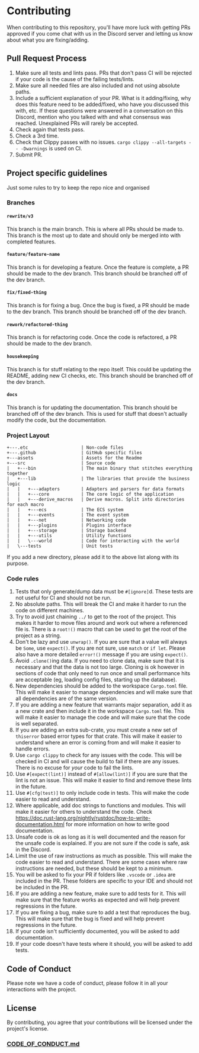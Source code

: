 # Contributing

When contributing to this repository, you'll have more luck with getting PRs approved if you come chat with us in the
Discord server and letting us know about what you are fixing/adding.

## Pull Request Process

1. Make sure all tests and lints pass. PRs that don't pass CI will be rejected if your code is the cause of the failing
tests/lints.
2. Make sure all needed files are also included and not using absolute paths.
3. Include a sufficient explanation of your PR. What is it adding/fixing, why does this feature need to be added/fixed,
who have you discussed this with, etc. If these questions were answered in a conversation on this Discord, mention who
you talked with and what consensus was reached. Unexplained PRs will rarely be accepted.
4. Check again that tests pass.
5. Check a 3rd time.
6. Check that Clippy passes with no issues. `cargo clippy --all-targets -- -Dwarnings` is used on CI.
7. Submit PR.

## Project specific guidelines
Just some rules to try to keep the repo nice and organised
### Branches
#### `rewrite/v3`
This branch is the main branch. This is where all PRs should be made to. This branch is the most up to
date and should only be merged into with completed features.
#### `feature/feature-name`
This branch is for developing a feature. Once the feature is complete, a PR should be
made to the dev branch. This branch should be branched off of the dev branch.
#### `fix/fixed-thing`
This branch is for fixing a bug. Once the bug is fixed, a PR should be made to the dev
branch. This branch should be branched off of the dev branch.
#### `rework/refactored-thing`
This branch is for refactoring code. Once the code is refactored, a PR should be made to the dev branch.
#### `housekeeping`
This branch is for stuff relating to the repo itself. This could be updating the README, adding
new CI checks, etc. This branch should be branched off of the dev branch.
#### `docs`
This branch is for updating the documentation. This branch should be branched off of the dev branch.
This is used for stuff that doesn't actually modify the code, but the documentation.

### Project Layout
```text
+---.etc                    | Non-code files
+---.github                 | GitHub specific files
+---assets                  | Assets for the Readme
+---src                     | Source code
|   +---bin                 | The main binary that stitches everything together
|   +---lib                 | The libraries that provide the business logic
|   |   +---adapters        | Adapters and parsers for data formats
|   |   +---core            | The core logic of the application
|   |   +---derive_macros   | Derive macros. Split into directories for each macro
|   |   +---ecs             | The ECS system
|   |   +---events          | The event system
|   |   +---net             | Networking code
|   |   +---plugins         | Plugins interface
|   |   +---storage         | Storage backend
|   |   +---utils           | Utility functions
|   |   \---world           | Code for interacting with the world
|   \---tests               | Unit tests
```
If you add a new directory, please add it to the above list along with its purpose.

### Code rules
1. Tests that only generate/dump data must be `#[ignore]`d. These tests are not useful for CI and should not be run.
2. No absolute paths. This will break the CI and make it harder to run the code on different machines.
3. Try to avoid just chaining `../` to get to the root of the project. This makes it harder to move files around and work
out where a referenced file is. There is a `root!()` macro that can be used to get the root of the project as a string.
4. Don't be lazy and use `unwrap()`. If you are sure that a value will always be `Some`, use `expect()`. If you are not
sure, use `match` or `if let`. Please also have a more detailed `error!()` message if you are using `expect()`.
5. Avoid `.clone()`ing data. If you need to clone data, make sure that it is necessary and that the data is not too large.
Cloning is ok however in sections of code that only need to run once and small performance hits are acceptable (eg, loading
config files, starting up the database).
6. New dependencies should be added to the workspace `Cargo.toml` file. This will make it easier to manage dependencies
and will make sure that all dependencies are of the same version.
7. If you are adding a new feature that warrants major separation, add it as a new crate and then include it in the
workspace `Cargo.toml` file. This will make it easier to manage the code and will make sure that the code is well
separated.
8. If you are adding an extra sub-crate, you must create a new set of `thiserror` based error types for that crate. This
will make it easier to understand where an error is coming from and will make it easier to handle errors.
9. Use `cargo clippy` to check for any issues with the code. This will be checked in CI and will cause the build to fail
if there are any issues. There is no excuse for *your* code to fail the lints.
10. Use `#[expect(lint)]` instead of `#[allow(lint)]` if you are sure that the lint is not an issue. This will make it
easier to find and remove these lints in the future.
11. Use `#[cfg(test)]` to only include code in tests. This will make the code easier to read and understand.
12. Where applicable, add doc strings to functions and modules. This will make it easier for others to understand the code.
Check https://doc.rust-lang.org/nightly/rustdoc/how-to-write-documentation.html for more information on how to write good
documentation.
13. Unsafe code is ok as long as it is well documented and the reason for the unsafe code is explained. If you are not sure
if the code is safe, ask in the Discord.
14. Limit the use of raw instructions as much as possible. This will make the code easier to read and understand. There
are some cases where raw instructions are needed, but these should be kept to a minimum.
15. You will be asked to fix your PR if folders like `.vscode` or `.idea` are included in the PR. These folders are
specific to your IDE and should not be included in the PR.
16. If you are adding a new feature, make sure to add tests for it. This will make sure that the feature works as expected
and will help prevent regressions in the future.
17. If you are fixing a bug, make sure to add a test that reproduces the bug. This will make sure that the bug is fixed
and will help prevent regressions in the future.
18. If your code isn't sufficiently documented, you will be asked to add documentation.
19. If your code doesn't have tests where it should, you will be asked to add tests.

## Code of Conduct

Please note we have a code of conduct, please follow it in all your interactions with the project.

## License

By contributing, you agree that your contributions will be licensed under the project's license.

### [CODE_OF_CONDUCT.md](CODE_OF_CONDUCT.md)
